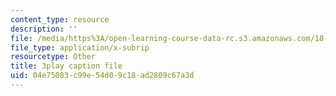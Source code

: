 ```yaml
---
content_type: resource
description: ''
file: /media/https%3A/open-learning-course-data-rc.s3.amazonaws.com/18-06sc-linear-algebra-fall-2011/04e75083c99e54d09c18ad2809c67a3d_YzZUIYRCE38.vtt
file_type: application/x-subrip
resourcetype: Other
title: 3play caption file
uid: 04e75083-c99e-54d0-9c18-ad2809c67a3d
---
```

